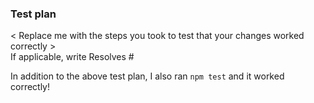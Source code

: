 ### Test plan

< Replace me with the steps you took to test that your changes worked correctly >  
If applicable, write Resolves #<Replace me with the issue number>

In addition to the above test plan, I also ran `npm test` and it worked correctly!
